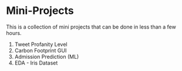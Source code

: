 # Mini-Projects

This is a collection of mini projects that can be done in less than a few hours.

1. Tweet Profanity Level
2. Carbon Footprint GUI
3. Admission Prediction (ML)
4. EDA - Iris Dataset
